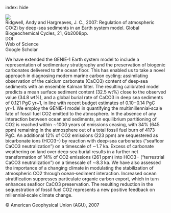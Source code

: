 index: hide

<div class="Citation">
    <div class="Citation-thumb CitationThumb-linked"  data-href="https://doi.org/10.1029/2006gb002764">
      <img src="https://static.claimspace.cloud/climate-study-static/refs/thumbs/9/Ridgwell_and_Hargreaves_2007-thumb.png" />
    </div>

  <div class="Citation-body">
    <div class="Citation-text">Ridgwell, Andy and Hargreaves, J. C., 2007: Regulation of atmospheric CO(2) by deep-sea sediments in an Earth system model. <span class="Article-journal">Global Biogeochemical Cycles, </span><span class="Article-volume">21, </span>Gb2008pp.</div>
    <div class="Citation-links">
      <div class="CitationLink" data-href="https://doi.org/10.1029/2006gb002764">
        <div class="CitationLink-icon CitationLink-Doi"></div>
        <div class="CitationLink-text">DOI</div>
      </div>
      <div class="CitationLink" data-href="http://cel.webofknowledge.com/InboundService.do?customersID=atyponcel&smartRedirect=yes&mode=FullRecord&IsProductCode=Yes&product=CEL&Init=Yes&Func=Frame&action=retrieve&SrcApp=literatum&SrcAuth=atyponcel&SID=7CNc3cIRaBKjGbSujFM&UT=WOS:000246306300003">
        <div class="CitationLink-icon CitationLink-Isi"></div>
        <div class="CitationLink-text">Web of Science</div>
      </div>
      <div class="CitationLink" data-href="https://scholar.google.com/scholar?q=10.1029/2006gb002764">
        <div class="CitationLink-icon CitationLink-Scholar"></div>
        <div class="CitationLink-text">Google Scholar</div>
      </div>
    </div>
  </div>
</div>

We have extended the GENIE‐1 Earth system model to include a representation of sedimentary stratigraphy and the preservation of biogenic carbonates delivered to the ocean floor. This has enabled us to take a novel approach in diagnosing modern marine carbon cycling: assimilating observation of the calcium carbonate (CaCO3) content of deep‐sea sediments with an ensemble Kalman filter. The resulting calibrated model predicts a mean surface sediment content (32.5 wt%) close to the observed value (34.8 wt%), and a global burial rate of CaCO3 in deep sea sediments of 0.121 PgC yr−1, in line with recent budget estimates of 0.10−0.14 PgC yr−1. We employ the GENIE‐1 model in quantifying the multimillennial‐scale fate of fossil fuel CO2 emitted to the atmosphere. In the absence of any interaction between ocean and sediments, an equilibrium partitioning of CO2 is reached within ∼1000 years of emissions ceasing, with 34% (645 ppm) remaining in the atmosphere out of a total fossil fuel burn of 4173 PgC. An additional 12% of CO2 emissions (223 ppm) are sequestered as bicarbonate ions (HCO3−) by reaction with deep‐sea carbonates (“seafloor CaCO3 neutralization”) on a timescale of ∼1.7 ka. Excess of carbonate weathering on land over deep‐sea burial results in a further net transformation of 14% of CO2 emissions (261 ppm) into HCO3− (“terrestrial CaCO3 neutralization”) on a timescale of ∼8.3 ka. We have also assessed the importance of a changing climate in modulating the stabilization of atmospheric CO2 through ocean‐sediment interaction. Increased ocean stratification suppresses particulate organic carbon export, which in turn enhances seafloor CaCO3 preservation. The resulting reduction in the sequestration of fossil fuel CO2 represents a new positive feedback on millennial‐scale climate change.

<div class="Citation-copy">
&copy; American Geophysical Union (AGU), 2007
</div>